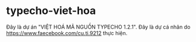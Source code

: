 # typecho-viet-hoa
Đây là dự án "VIỆT HOÁ MÃ NGUỒN TYPECHO 1.2.1". Đây là dự cá nhân do https://www.faecebook.com/cu.ti.9212 thực hiện.
